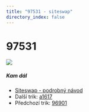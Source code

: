 ```yaml
---
title: "97531 - siteswap"
directory_index: false
---
```


# 97531

![](/animace/siteswap/97531.gif)

##### Kam dál

- [Siteswap - podrobný návod](/siteswap.html "Podrobné vysvětlení siteswapů..")
- Další trik: [a1617](a1617.html "Siteswap a1617")
- Předchozí trik: [96901](96901.html "Siteswap 96901")

